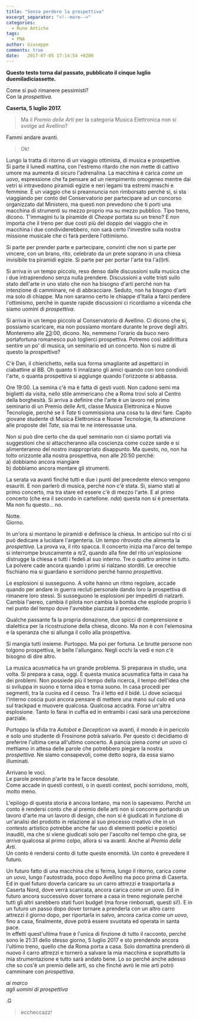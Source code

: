 ```yaml
---
title: "Senza perdere la prospettiva"
excerpt_separator: "<!--more-->"
categories:
  - Rune Antiche
tags:
  - PNA
author: Giuseppe
comments: true
date:   2017-07-05 17:14:54 +0200
---
```


**Questo testo torna dal passato, pubblicato il cinque luglio duemiladiciassette.**

Come si può rimanere pessimisti?    
Con la *prospettiva*.

<!--more-->

**Caserta, 5 luglio 2017.**

> Ma il *Premio delle Arti* per la categoria Musica Elettronica non si svolge ad Avellino?

Fammi andare avanti.

> Ok!

Lungo la tratta di ritorno di un viaggio ottimista, di musica e prospettive.    
Si parte il lunedì mattina, con l'estremo ritardo che non mette di cattivo umore
ma aumenta di sicuro l'adrenalina. La macchina è carica *come un uovo*, espressione che fa
pensare ad un riempimento omogeneo mentre dai vetri si intravedono piramidi egizie
e neri legami tra estremi maschi e femmine. È un viaggio che si preannuncia non
rimborsato perché sì, si sta viaggiando per conto del Conservatorio per partecipare
ad un concorso organizzato dal Ministero, ma questi non prevedono che ti porti una
macchina di strumenti su mezzo proprio ma su mezzo pubblico. Tipo treno, dicono.
T'immagini tu la piramide di *Cheope* portata su un treno? E non importa che il treno
per due costi più del doppio del viaggio che in macchina i due condividerebbero,
non sarà certo l'investire sulla nostra missione musicale che ci farà perdere
l'ottimismo.

Si parte per prender parte e partecipare, convinti che non si parte per vincere,
con un brano, rito, celebrato da un prete soprano in una chiesa invisibile tra
piramidi egizie. Si parte per per portar l'arte tra l'a(l)rti.

Si arriva in un tempo piccolo, reso denso dalle discussioni sulla musica che i due
intraprendono senza nulla prendere. Discussioni a volte tristi sullo stato
dell'arte in uno stato che non ha bisogno d'arti perché non ha intenzione di camminare,
né di abbracciare. Seduto, non ha bisogno d'arti ma solo di chiappe. Ma non saranno
certo le chiappe d'Italia a farci perdere l'ottimismo, perché in queste rapide
discussioni ci ricordiamo a vicenda che siamo uomini di *prospettiva*.

Si arriva in un tempo piccolo al Conservatorio di Avellino. Ci dicono che si, possiamo
scaricare, ma non possiamo montare durante le prove degli altri. Monteremo alle [23](http://buciodeculo.com):00, dicono.
No, nemmeno l'orario da buco nero portafortuna romanesco può toglierci prospettiva.
Potremo così addirittura sentire un po' di musica, un seminario ed un concerto.
Non si nutre di questo la *prospettiva*?

C'è Dan, il chierichetto, nella sua forma smagliante ad aspettarci in ciabattine al BB.
Oh quanto ti innalzano gli amici quando con loro condividi l'arte, o quanta prospettiva
si aggiunge quando l'orizzonte si abbassa.

Ore 19:00. La semina c'è ma è fatta di gesti vuoti. Non cadono semi ma biglietti da visita,
nello stile ammericano che a Roma trovi solo al Centro della borghesità. Si arriva
a definire che l'arte è un lavoro nel primo seminario di un Premio delle Arti, classe
Musica Elettronica e Nuove Tecnologie, perché se il *Tate* ti commissiona una cosa tu la
devi fare. Capito giovane studente di Musica Elettronica e Nuove Tecnologie, fa attenzione
alle proposte del *Tate*, sia mai te ne interessasse una.  

Non si può dire certo che da quel seminario non ci siamo portati via suggestioni
che si attaccheranno alla coscienza come cozze sarde e si alimenteranno del nostro
inappropriato disappunto. Ma questo, no, non ha tolto orizzonte alla nostra prospettiva,
non alle 20:50 perché:    
  a) dobbiamo ancora mangiare    
  b) dobbiamo ancora montare gli strumenti.    

La serata va avanti finché tutti e due i punti del precedente elenco vengono
esauriti. E non parlerò di musica, perché non c'è stata. Sì, siamo stati al primo
concerto, ma tra stare ed essere c'è di mezzo l'arte. E al primo concerto (che era il
secondo in cartellone. *nda*) questa non si è presentata. Ma non fu questo… no.

Notte.    
Giorno.

In un'ora si montano le piramidi e definisce la chiesa. In anticipo sul rito ci si
può dedicare a lucidare l'argenteria. Un *tempo ritrovato* che alimenta la *prospettiva*.
La prova va, il rito spacca. Il concerto inizia ma l'arco del tempo si interrompe
bruscamente a *π/2*, quando alla fine del rito un'esplosione distrugge la chiesa e tutti
i fedeli al suo interno. Tre o quattro anime in tutto.   
La polvere cade ancora quando i primi si rialzano storditi.
Le orecchie fischiano ma si guardano e sorridono perché hanno *prospettiva*.

Le esplosioni si susseguono. A volte hanno un ritmo regolare, accade quando per
andare in guerra recluti personale dando loro la prospettiva di rimanere loro stessi.
Si susseguono le esplosioni per impedirti di rialzarti. Cambia l'aereo, cambia il pilota
non cambia la bomba che esplode proprio li nel punto del tempo dove l'avrebbe
piazzata il precedente.

Qualche passante fa la propria donazione, due spicci di comprensione e dialettica
per la ricostruzione della chiesa, dicono. Ma non è con l'elemosina e la speranza
che si allunga il collo alla prospettiva.

Si mangia tutti insieme. Purtoppo. Ma poi per fortuna. Le brutte persone non
tolgono prospettiva, le belle l'allungano. Negli occhi la vedi e non c'è bisogno
di dire altro.

La musica acusmatica ha un grande problema. Si preparava in studio, una volta.
Si prepara a casa, oggi. E questa musica acusmatica fatta in casa ha dei problemi.
Non possiede più il tempo della ricerca, il tempo dell'idea che si sviluppa in suono
e torna idea e torna suono. In casa procedi per segmenti, tra la cucina ed il cesso.
Tra il letto ed il bidé. Li dove sciacqui l'interno coscia puoi ancora pensare di
mettere una mano sul culo ed una sul trackpad e muovere qualcosa. Qualcosa accadrà.
Forse un'altra esplosione. Tanto lo farai in cuffia ed in entrambi i casi sarà una
percezione parziale.

Purtoppo la sfida tra *Autobot* e *Decepticon* va avanti, il mondo è in pericolo e
solo uno studente di Frosinone potrà salvarlo. Per questo ci decidiamo di preferire
l'ultima cena all'ultimo concerto. A pancia piena *come un uovo* ci mettiamo in attesa
delle parole che potrebbero piegare la nostra *prospettiva*. Ne siamo consapevoli,
come detto sopra, da essa siamo illuminati.

Arrivano le voci.    
Le parole prendon p'arte tra le facce desolate.    
Come accade in questi contesti, o in questi contest, pochi sorridono, molti, molto meno.

L'epilogo di questa storia è ancora lontano, ma non lo sapevamo. Perché un conto è
rendersi conto che al premio delle arti non si concorre portando un lavoro d'arte
ma un lavoro di design, che non si è giudicati in funzione di un'analisi del prodotto
in relazione al suo processo creativo che in un contesto artistico potrebbe anche
far uso di elementi poetici e poietici inauditi, ma che si viene giudicati solo
per l'ascolto nel tempo che gira, se *arriva* qualcosa al primo colpo, allora si
va avanti. Anche al *Premio delle Arti*.    
Un conto è rendersi conto di tutte queste enormità. Un conto è prevedere il futuro.

Un futuro fatto di una macchina che si ferma, lungo il ritorno, carica *come un uovo*,
lungo l'autostrada, poco dopo Avellino ma poco prima di Caserta.
Ed in quel futuro doverla caricare su un carro attrezzi e trasportarla a Caserta Nord,
dove verrà scaricata, ancora carica *come un uovo*. Ed in futuro ancora successivo
dover tornare a casa in treno regionale perché tutti gli altri sarebbero stati
fuori budget (ma forse rimborsati, questi sì!). E in un futuro un passo dopo dover
tornare a prenderla con un altro carro attrezzi il giorno dopo, per riportarla in salvo, ancora
carica *come un uovo*, fino a casa, finalmente, dove potrà essere svuotata ed operata
in santa pace.    
In effetti quest'ultima frase è l'unica di finzione di tutto il racconto, perché sono le 21:31
dello stesso giorno, 5 luglio 2017 e sto prendendo ancora l'ultimo treno, quello
che da Roma porta a casa. Solo domattina prenderò di nuovo il carro attrezzi e tornerò a
salvare la mia macchina e soprattutto la mia strumentazione e tutto sarà andato bene.
Lo so perché anche adesso che so cos'è un premio delle arti, so che finché avrò
le mie arti potrò camminare con *prospettiva*.

*ai marco*    
*agli uomini di prospettiva*

.G

> eccheccazz!
